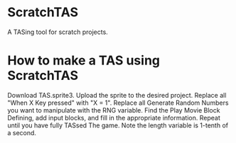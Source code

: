 # ScratchTAS
A TASing tool for scratch projects.

# How to make a TAS using ScratchTAS
Download TAS.sprite3.
Upload the sprite to the desired project.
Replace all "When X Key pressed" with "X = 1". 
Replace all Generate Random Numbers you want to manipulate with the RNG variable.
Find the Play Movie Block Defining, add input blocks, and fill in the appropriate information.
Repeat until you have fully TASsed The game.
Note the length variable is 1-tenth of a second. 
